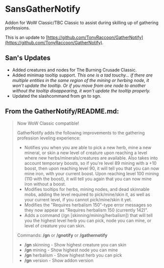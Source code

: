SansGatherNotify
============

Addon for WoW Classic/TBC Classic to assist during skilling up of gathering professions.

This is an update to [https://github.com/TonyRaccoon/GatherNotify](https://github.com/TonyRaccoon/GatherNotify).

## San's Updates
* Added creatures and nodes for The Burning Crusade Classic.
* Added minimap tooltip support. *This one is a tad touchy... if there are multiple entities in the same region of the mining or herbing node, it won't update the tooltip. Or if you move from one node to another without the tooltip disappearing, it won't update the tooltip properly.*
* Updated the slashcommand from gn to sgn.

## From the GatherNotify/README.md:
> Now WoW Classic compatible!
> 
> GatherNotify adds the following improvements to the gathering profession leveling experience:
> 
> * Notifies you when you are able to pick a new herb, mine a new mineral, or skin a new level of creature upon reaching a level where new herbs/minerals/creatures are available. Also takes into account temporary boosts, so if you're level 89 mining with a +10 boost, then upon reaching level 90, it will tell you that you can now mine iron, with your current boost. Upon reaching level 100 mining (110 with the boost), it will tell you again that you can now mine iron without a boost.
> * Modifies tooltips for herbs, mining nodes, and dead skinnable mobs, adding the level required to pick/mine/skin it, as well as your current level, if you cannot pick/mine/skin it yet.
> * Modifies the "Requires herbalism 150"-type error messages so they now appear as "Requires herbalism 150 (currently 142)".
> * Adds a command (/gn [skinning/mining/herbalism]) that will tell you the highest level herb you can pick, node you can mine, or level of creature you can skin.
> 
> Commands: **/gn** or **/gnotify** or **/gathernotify**
> * **/gn** skinning - Show highest creature you can skin
> * **/gn** mining - Show highest node you can mine
> * **/gn** herbalism - Show highest herb you can pick
> * **/gn** version - Show addon version
